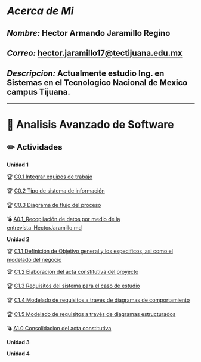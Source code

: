 # ***Acerca de Mi***

## ***Nombre:*** Hector Armando Jaramillo Regino

## ***Correo:*** hector.jaramillo17@tectijuana.edu.mx

## ***Descripcion:*** Actualmente estudio Ing. en Sistemas en el Tecnologico Nacional de Mexico campus Tijuana.
---

# :blue_book: Analisis Avanzado de Software

## :pencil2: Actividades

**Unidad 1**

:trophy: [C0.1 Integrar equipos de trabajo](https://github.com/HectorJaramillo/Analisis-Avanzado-de-Software/blob/main/Blog/C0.1_Integrar%20Equipos_HectorJaramillo.md)

:trophy: [C0.2 Tipo de sistema de información
](https://github.com/HectorJaramillo/Analisis-Avanzado-de-Software/blob/main/Blog/C0.2_Tipo%20de%20sistema%20de%20informaci%C3%B3n_HectorJaramillo.md)

:trophy: [C0.3 Diagrama de flujo del proceso](https://github.com/HectorJaramillo/Analisis-Avanzado-de-Software/blob/main/Blog/C0.3_Diagrama%20de%20flujo%20del%20proceso_HectorJaramillo.md)



:bomb: [A0.1_Recopilación de datos por medio de la entrevista_HectorJaramillo.md](/Blog/A0.1_Recopilación%20de%20datos%20por%20medio%20de%20la%20entrevista_HectorJaramillo.md)


**Unidad 2**

:trophy: [C1.1 Definición de Objetivo general y los especificos, asi como el modelado del negocio](https://github.com/HectorJaramillo/Analisis-Avanzado-de-Software/blob/main/Blog/C1.1_Definici%C3%B3n%20de%20Objetivo%20general%20y%20los%20especificos%2C%20asi%20como%20el%20modelado%20del%20negocio_HectorJaramillo.md)

:trophy: [C1.2 Elaboracion del acta constitutiva del proyecto](https://github.com/HectorJaramillo/Analisis-Avanzado-de-Software/blob/main/Blog/C1.2_Elaboracion%20del%20acta%20constitutiva%20del%20proyecto_HectorJaramillo.md)

:trophy: [C1.3 Requisitos del sistema para el caso de estudio](https://github.com/HectorJaramillo/Analisis-Avanzado-de-Software/blob/main/Blog/C1.3_Requisitos%20del%20sistema%20para%20el%20caso%20de%20estudio_HectorJaramillo.md)

:trophy: [C1.4 Modelado de requisitos a través de diagramas de comportamiento](https://github.com/HectorJaramillo/Analisis-Avanzado-de-Software/blob/main/Blog/C1.4_Modelado%20de%20requisitos%20a%20trav%C3%A9s%20de%20diagramas%20de%20comportamiento_HectorJaramillo.md)

:trophy: [C1.5  Modelado de requisitos a través de diagramas estructurados](https://github.com/HectorJaramillo/Analisis-Avanzado-de-Software/blob/main/Blog/C1.5_Modelado%20de%20requisitos%20a%20trav%C3%A9s%20de%20diagramas%20estructurados_HectorJaramillo.md)

:bomb: [A1.0 Consolidacion del acta constitutiva](https://github.com/HectorJaramillo/Analisis-Avanzado-de-Software/blob/main/Blog/A1.0_Consolidacion%20del%20acta%20constitutiva_HectorJaramillo.md)



**Unidad 3**

**Unidad 4**

